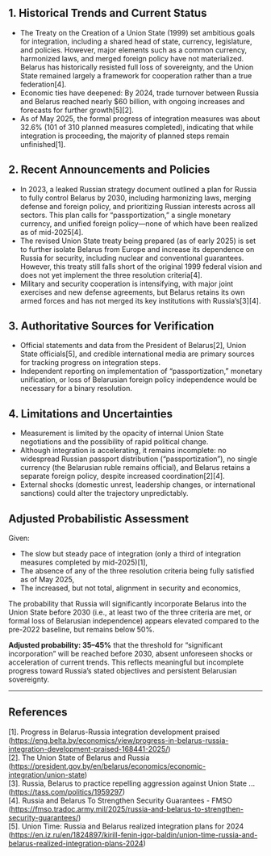 ## 1. Historical Trends and Current Status

- The Treaty on the Creation of a Union State (1999) set ambitious goals for integration, including a shared head of state, currency, legislature, and policies. However, major elements such as a common currency, harmonized laws, and merged foreign policy have not materialized. Belarus has historically resisted full loss of sovereignty, and the Union State remained largely a framework for cooperation rather than a true federation[4].
- Economic ties have deepened: By 2024, trade turnover between Russia and Belarus reached nearly $60 billion, with ongoing increases and forecasts for further growth[5][2].
- As of May 2025, the formal progress of integration measures was about 32.6% (101 of 310 planned measures completed), indicating that while integration is proceeding, the majority of planned steps remain unfinished[1].

## 2. Recent Announcements and Policies

- In 2023, a leaked Russian strategy document outlined a plan for Russia to fully control Belarus by 2030, including harmonizing laws, merging defense and foreign policy, and prioritizing Russian interests across all sectors. This plan calls for “passportization,” a single monetary currency, and unified foreign policy—none of which have been realized as of mid-2025[4].
- The revised Union State treaty being prepared (as of early 2025) is set to further isolate Belarus from Europe and increase its dependence on Russia for security, including nuclear and conventional guarantees. However, this treaty still falls short of the original 1999 federal vision and does not yet implement the three resolution criteria[4].
- Military and security cooperation is intensifying, with major joint exercises and new defense agreements, but Belarus retains its own armed forces and has not merged its key institutions with Russia’s[3][4].

## 3. Authoritative Sources for Verification

- Official statements and data from the President of Belarus[2], Union State officials[5], and credible international media are primary sources for tracking progress on integration steps.
- Independent reporting on implementation of “passportization,” monetary unification, or loss of Belarusian foreign policy independence would be necessary for a binary resolution.

## 4. Limitations and Uncertainties

- Measurement is limited by the opacity of internal Union State negotiations and the possibility of rapid political change.
- Although integration is accelerating, it remains incomplete: no widespread Russian passport distribution (“passportization”), no single currency (the Belarusian ruble remains official), and Belarus retains a separate foreign policy, despite increased coordination[2][4].
- External shocks (domestic unrest, leadership changes, or international sanctions) could alter the trajectory unpredictably.

## Adjusted Probabilistic Assessment

Given:
- The slow but steady pace of integration (only a third of integration measures completed by mid-2025)[1],
- The absence of any of the three resolution criteria being fully satisfied as of May 2025,
- The increased, but not total, alignment in security and economics,

The probability that Russia will significantly incorporate Belarus into the Union State before 2030 (i.e., at least two of the three criteria are met, or formal loss of Belarusian independence) appears elevated compared to the pre-2022 baseline, but remains below 50%. 

**Adjusted probability: 35–45%** that the threshold for “significant incorporation” will be reached before 2030, absent unforeseen shocks or acceleration of current trends. This reflects meaningful but incomplete progress toward Russia’s stated objectives and persistent Belarusian sovereignty.

---

## References

[1]. Progress in Belarus-Russia integration development praised (https://eng.belta.by/economics/view/progress-in-belarus-russia-integration-development-praised-168441-2025/)  
[2]. The Union State of Belarus and Russia (https://president.gov.by/en/belarus/economics/economic-integration/union-state)  
[3]. Russia, Belarus to practice repelling aggression against Union State ... (https://tass.com/politics/1959297)  
[4]. Russia and Belarus To Strengthen Security Guarantees - FMSO (https://fmso.tradoc.army.mil/2025/russia-and-belarus-to-strengthen-security-guarantees/)  
[5]. Union Time: Russia and Belarus realized integration plans for 2024 (https://en.iz.ru/en/1824897/kirill-fenin-igor-baldin/union-time-russia-and-belarus-realized-integration-plans-2024)